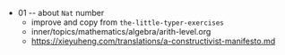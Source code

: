 - 01 -- about `Nat` number
  - improve and copy from `the-little-typer-exercises`
  - inner/topics/mathematics/algebra/arith-level.org
  - https://xieyuheng.com/translations/a-constructivist-manifesto.md
